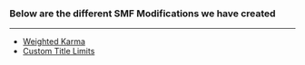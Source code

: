 ### Below are the different SMF Modifications we have created

---

* [Weighted Karma](weighted_karma.md)
* [Custom Title Limits](custom_title_limits.md)